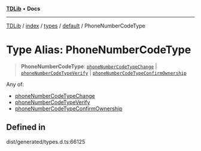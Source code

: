 [**TDLib**](../../../../../../README.md) • **Docs**

***

[TDLib](../../../../../../modules.md) / [index](../../../../../README.md) / [types](../../../README.md) / [default](../README.md) / PhoneNumberCodeType

# Type Alias: PhoneNumberCodeType

> **PhoneNumberCodeType**: [`phoneNumberCodeTypeChange`](phoneNumberCodeTypeChange.md) \| [`phoneNumberCodeTypeVerify`](phoneNumberCodeTypeVerify.md) \| [`phoneNumberCodeTypeConfirmOwnership`](phoneNumberCodeTypeConfirmOwnership.md)

Any of:
- [phoneNumberCodeTypeChange](phoneNumberCodeTypeChange.md)
- [phoneNumberCodeTypeVerify](phoneNumberCodeTypeVerify.md)
- [phoneNumberCodeTypeConfirmOwnership](phoneNumberCodeTypeConfirmOwnership.md)

## Defined in

dist/generated/types.d.ts:66125
